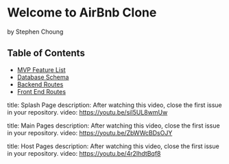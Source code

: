 # Welcome to AirBnb Clone
by Stephen Choung

## Table of Contents
* [MVP Feature List](https://github.com/Twprcntmlk/App-Academy-Week16-Solo-Project/wiki/MVP-List)
* [Database Schema](https://github.com/Twprcntmlk/App-Academy-Week16-Solo-Project/wiki/Database-Schema)
* [Backend Routes](https://github.com/Twprcntmlk/App-Academy-Week16-Solo-Project/wiki/Backend-Routes)
* [Front End Routes](https://github.com/Twprcntmlk/App-Academy-Week16-Solo-Project/wiki/Frontend-Routes)


title: Splash Page
description: After watching this video, close the first issue in your repository.
video: https://youtu.be/siI5UL8wmUw

title: Main Pages
description: After watching this video, close the first issue in your repository.
video: https://youtu.be/ZbWWcBDsOJY

title: Host Pages
description: After watching this video, close the first issue in your repository.
video: https://youtu.be/4r2IhdtBqf8
